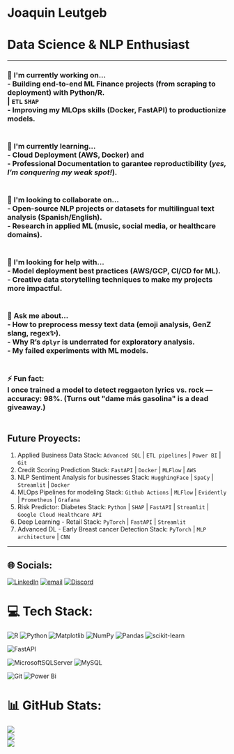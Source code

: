 # Joaquin Leutgeb 
# Data Science & NLP Enthusiast
---

### 🔭 **I'm currently working on...**<br>- Building **end-to-end ML Finance projects** (from scraping to deployment) with Python/R.  <br>  | `ETL` `SHAP`  <br>- Improving my **MLOps skills** (Docker, FastAPI) to productionize models.  <br><br>

### 🌱 **I'm currently learning...**<br>- **Cloud Deployment** (AWS, Docker) and <br>- **Professional Documentation** to garantee reproductibility (*yes, I’m conquering my weak spot!*).  <br><br>

### 👯 **I'm looking to collaborate on...**<br>- Open-source NLP projects or datasets for **multilingual text analysis** (Spanish/English). <br>- Research in **applied ML** (music, social media, or healthcare domains).  <br><br>

### 🤔 **I'm looking for help with...**<br>- **Model deployment best practices** (AWS/GCP, CI/CD for ML).  <br>- **Creative data storytelling** techniques to make my projects more impactful.  <br><br>

### 💬 **Ask me about...**<br>- How to preprocess messy text data (emoji analysis, GenZ slang, regex✨).   <br>- Why R’s `dplyr` is underrated for exploratory analysis.   <br>- My failed experiments with ML models.<br><br>

### ⚡ **Fun fact:**  <br>I once trained a model to detect reggaeton lyrics vs. rock — **accuracy: 98%**. (Turns out "dame más gasolina" is a dead giveaway.)  <br><br>

## **Future Proyects:**
1. Applied Business Data
   Stack: `Advanced SQL` | `ETL pipelines` | `Power BI` | `Git`
2. Credit Scoring Prediction
   Stack: `FastAPI` | `Docker` | `MLFlow` | `AWS`
3. NLP Sentiment Analysis for businesses
   Stack: `HugghingFace` | `SpaCy` | `Streamlit` | `Docker`
4. MLOps Pipelines for modeling
   Stack: `Github Actions` | `MLFlow` | `Evidently` | `Prometheus` | `Grafana`
5. Risk Predictor: Diabetes
   Stack: `Python` | `SHAP` | `FastAPI` | `Streamlit` | `Google Cloud Healthcare API`
6.  Deep Learning - Retail
   Stack: `PyTorch` | `FastAPI` | `Streamlit`
 7. Advanced DL - Early Breast cancer Detection
   Stack: `PyTorch` | `MLP architecture` | `CNN` 
   
---


## 🌐 Socials:
[![LinkedIn](https://img.shields.io/badge/LinkedIn-%230077B5.svg?logo=linkedin&logoColor=white)](https://linkedin.com/in/joaquinleutgeb) 
[![email](https://img.shields.io/badge/Email-D14836?logo=gmail&logoColor=white)](mailto:joaquin.leut) 
[![Discord](https://img.shields.io/badge/Discord-%237289DA.svg?logo=discord&logoColor=white)](https://discord.gg/jota_jota_) 
# 💻 Tech Stack:
![R](https://img.shields.io/badge/r-%23276DC3.svg?style=for-the-badge&logo=r&logoColor=white)
![Python](https://img.shields.io/badge/python-3670A0?style=for-the-badge&logo=python&logoColor=ffdd54)
![Matplotlib](https://img.shields.io/badge/Matplotlib-%23ffffff.svg?style=for-the-badge&logo=Matplotlib&logoColor=black) 
![NumPy](https://img.shields.io/badge/numpy-%23013243.svg?style=for-the-badge&logo=numpy&logoColor=white)
![Pandas](https://img.shields.io/badge/pandas-%23150458.svg?style=for-the-badge&logo=pandas&logoColor=white)
![scikit-learn](https://img.shields.io/badge/scikit--learn-%23F7931E.svg?style=for-the-badge&logo=scikit-learn&logoColor=white)

![FastAPI](https://img.shields.io/badge/FastAPI-005571?style=for-the-badge&logo=fastapi)

![MicrosoftSQLServer](https://img.shields.io/badge/Microsoft%20SQL%20Server-CC2927?style=for-the-badge&logo=microsoft%20sql%20server&logoColor=white)
![MySQL](https://img.shields.io/badge/mysql-4479A1.svg?style=for-the-badge&logo=mysql&logoColor=white) 

![Git](https://img.shields.io/badge/git-%23F05033.svg?style=for-the-badge&logo=git&logoColor=white)
![Power Bi](https://img.shields.io/badge/power_bi-F2C811?style=for-the-badge&logo=powerbi&logoColor=black)
# 📊 GitHub Stats:
![](https://github-readme-stats.vercel.app/api?username=Jotaleutgeb&theme=dark&hide_border=false&include_all_commits=false&count_private=true)<br/>
![](https://nirzak-streak-stats.vercel.app/?user=Jotaleutgeb&theme=dark&hide_border=false)<br/>
![](https://github-readme-stats.vercel.app/api/top-langs/?username=Jotaleutgeb&theme=dark&hide_border=false&include_all_commits=true&count_private=true&layout=compact)

<!-- Proudly created with GPRM ( https://gprm.itsvg.in ) -->
